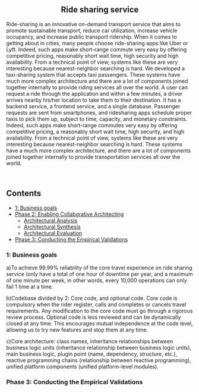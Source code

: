 

<h2 align="center">Ride sharing service</h2>


<p align="left">
 Ride-sharing is an innovative on-demand transport service that aims to promote sustainable transport, reduce car utilization, increase vehicle occupancy, and increase public transport ridership. When it comes to getting about in cities, many people choose ride-sharing apps like Uber or Lyft. Indeed, such apps make short-range commute very easy by offering competitive pricing, reasonably short wait time, high security and high availability. From a technical point of view, systems like these are very interesting because nearest-neighbor searching is hard.  We developed a taxi-sharing system that accepts taxi passengers. These systems have much more complex architecture and there are a lot of components joined together internally to provide riding services all over the world. A user can request a ride through the application and within a few minutes, a driver arrives nearby his/her location to take them to their destination. It has a backend service, a frontend service, and a single database. Passenger requests are sent from smartphones, and ridesharing apps schedule proper taxis to pick them up, subject to time, capacity, and monetary constraints. Indeed, such apps make short-range commutes very easy by offering competitive pricing, a reasonably short wait time, high security, and high availability. From a technical point of view, systems like these are very interesting because nearest-neighbor searching is hard. These systems have a much more complex architecture, and there are a lot of components joined together internally to provide transportation services all over the world.
</p>
<br>

## Contents

- [1: Business goals](#business_goals)
- [Phase 2: Enabling Collaborative Architecting](#enabling-collaborative-architecting)
  - [Architectural Analysis](#architectural-analysis)
  - [Architectural Synthesis](#architectural-synthesis)
  - [Architectural Evaluation](#architectural-evaluation)
- [Phase 3: Conducting the Empirical Validations](#conducting-the-empirical-validations)


### 1: Business goals
a)To achieve 99.99% reliability of the core travel experience on ride sharing service (only have a total of one hour of downtime per year, and a maximum of one minute per week, in other words, every 10,000 operations can only fail 1 time at a time.

b)Codebase divided by 2: Core code, and optional code. Core code is compulsory when the rider register, calls and completes or cancels travel requirements. Any modification to the core code must go through a rigorous review process. Optional code is less reviewed and can be dynamically closed at any time. This encourages mutual independence at the code level, allowing us to try new features and stop them at any time.

c)Core architecture: class names, inheritance relationships between business logic units (inheritance relationship between business logic units), main business logic, plugin point (name, dependency, structure, etc.), reactive programming chains (relationship between reactive programming), unified platform components (unified platform-level modules).

### Phase 3: Conducting the Empirical Validations

